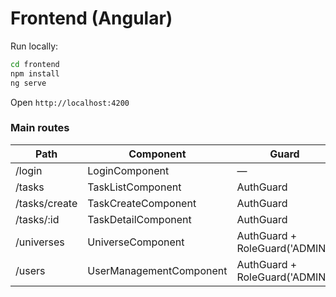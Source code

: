 # Frontend (Angular)

Run locally:
```bash
cd frontend
npm install
ng serve
```
Open `http://localhost:4200`

### Main routes
| Path | Component | Guard |
|------|-----------|-------|
| /login          | LoginComponent        | — |
| /tasks          | TaskListComponent     | AuthGuard |
| /tasks/create   | TaskCreateComponent   | AuthGuard |
| /tasks/:id      | TaskDetailComponent   | AuthGuard |
| /universes      | UniverseComponent     | AuthGuard + RoleGuard('ADMIN') |
| /users          | UserManagementComponent | AuthGuard + RoleGuard('ADMIN') |
